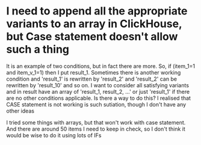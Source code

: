 
# I need to append all the appropriate variants to an array in ClickHouse, but Case statement doesn't allow such a thing

It is an example of two conditions, but in fact there are more. So, if (item_1=1 and item_v_1=1) then I put result_1. Sometimes there is another working condition and 'result_1' is rewritten by 'result_2' and 'result_2' can be rewritten by 'result_10' and so on. I want to consider all  satisfying  variants and in result have an array of 'result_1, result_2, ...' or just 'result_1' if there are no other conditions applicable. Is there a way to do this? I realised that CASE statement is not working is such sutiation, though I don't have any other ideas

I tried some things with arrays, but that won't work with case statement. And there are around 50 items I need to keep in check, so I don't think it would be wise to do it using lots of IFs

        